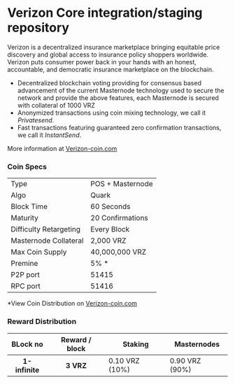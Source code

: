 # Verizon Core integration/staging repository

Verizon is a decentralized insurance marketplace bringing equitable price discovery and global access to insurance policy shoppers worldwide. Verizon puts consumer power back in your hands with an honest, accountable, and democratic insurance marketplace on the blockchain.

- Decentralized blockchain voting providing for consensus based advancement of the current Masternode technology used to secure the network and provide the above features, each Masternode is secured with collateral of 1000 VRZ
- Anonymized transactions using coin mixing technology, we call it _Privatesend_.
- Fast transactions featuring guaranteed zero confirmation transactions, we call it _InstantSend_.

More information at [Verizon-coin.com](http://Verizon-coin.com)

### Coin Specs

<table>
<tr><td>Type</td><td>POS + Masternode</td></tr>
<tr><td>Algo</td><td>Quark</td></tr>
<tr><td>Block Time</td><td>60 Seconds</td></tr>
<tr><td>Maturity</td><td>20 Confirmations</td></tr>
<tr><td>Difficulty Retargeting</td><td>Every Block</td></tr>
<tr><td>Masternode Collateral</td><td>2,000 VRZ</td></tr>
<tr><td>Max Coin Supply</td><td>40,000,000 VRZ</td></tr>
<tr><td>Premine</td><td>5% *</td></tr>
<tr><td>P2P port</td><td>51415</td></tr>
<tr><td>RPC port</td><td>51416</td></tr>
</table>

\*View Coin Distribution on [Verizon-coin.com](http://Verizon-coin.com)

### Reward Distribution

<table>
<thead>
<tr>
<th scope="col">BLock no</th>
<th scope="col">Reward / block</th>
<th scope="col">Staking</th>
<th scope="col">Masternodes</th> 
</tr>
</thead>
<tbody>
<tr>
<th scope="row">1-infinite</th>
<th scope="row">3 VRZ</th>
<td>0.10 VRZ (10%)</td>
<td>0.90 VRZ (90%)</td> 
</tr>
</tr>
</tbody>
</table>
